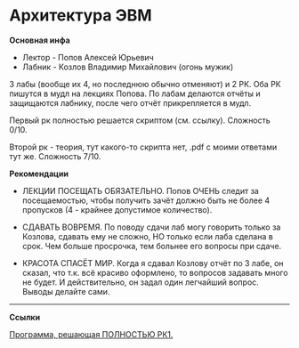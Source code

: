 # Архитектура ЭВМ

**Основная инфа**

- Лектор - Попов Алексей Юрьевич
- Лабник - Козлов Владимир Михайлович (огонь мужик)

3 лабы (вообще их 4, но последнюю обычно отменяют) и 2 РК. Оба РК пишутся в мудл на лекциях Попова. По лабам делаются отчёты и защищаются лабнику, после чего отчёт прикрепляется в мудл.

Первый рк полностью решается скриптом (см. ссылку). Сложность 0/10.

Второй рк - теория, тут какого-то скрипта нет, .pdf с моими ответами тут же. Сложность 7/10.

**Рекомендации**

- ЛЕКЦИИ ПОСЕЩАТЬ ОБЯЗАТЕЛЬНО. Попов ОЧЕНЬ следит за посещаемостью, чтобы получить зачёт должно быть не более 4 пропусков (4 - крайнее допустимое количество).

- СДАВАТЬ ВОВРЕМЯ. По поводу сдачи лаб могу говорить только за Козлова, сдавать ему не сложно, НО только если лаба сделана в срок. Чем больше просрочка, тем больнее его вопросы при сдаче.

- КРАСОТА СПАСЁТ МИР. Когда я сдавал Козлову отчёт по 3 лабе, он сказал, что т.к. всё красиво оформлено, то вопросов задавать много не будет. И действительно, он задал один легчайший вопрос. Выводы делайте сами.

***
**Ссылки**

[Программа, решающая ПОЛНОСТЬЮ РК1.](https://github.com/mRrvz/triggers)
